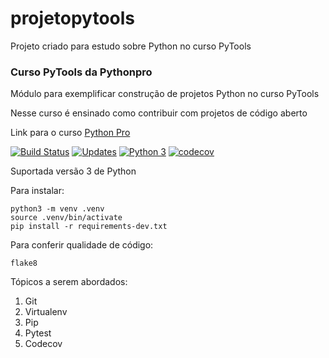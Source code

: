 # projetopytools
Projeto criado para estudo sobre Python no curso PyTools

### Curso PyTools da Pythonpro
Módulo para exemplificar construção de projetos Python no curso PyTools

Nesse curso é ensinado como contribuir com projetos de código aberto

Link para o curso [Python Pro](https://www.python.pro.br/)

[![Build Status](https://travis-ci.org/aguiardafa/projetopytools.svg?branch=master)](https://travis-ci.org/aguiardafa/projetopytools)
[![Updates](https://pyup.io/repos/github/aguiardafa/projetopytools/shield.svg)](https://pyup.io/repos/github/aguiardafa/projetopytools/)
[![Python 3](https://pyup.io/repos/github/aguiardafa/projetopytools/python-3-shield.svg)](https://pyup.io/repos/github/aguiardafa/projetopytools/)
[![codecov](https://codecov.io/gh/aguiardafa/projetopytools/branch/master/graph/badge.svg)](https://codecov.io/gh/aguiardafa/projetopytools)

Suportada versão 3 de Python

Para instalar:

```console
python3 -m venv .venv
source .venv/bin/activate
pip install -r requirements-dev.txt
```

Para conferir qualidade de código:

```console
flake8

```

Tópicos a serem abordados:
 1. Git
 2. Virtualenv
 3. Pip
 4. Pytest
 5. Codecov